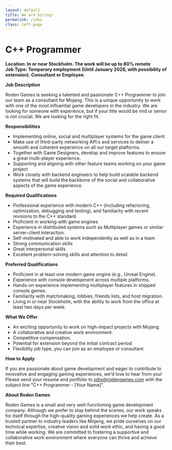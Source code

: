 ```yaml
---
layout: default
title: We are hiring!
permalink: /jobs
class: left-page
---
```


# C++ Programmer

<b>Location: In or near Stockholm. The work will be up to 80% remote <br>
 Job Type: Temporary employment (Until January 2026, with possibility of extension). Consultant or Employee. </b>


**Job Description**

 Roden Games is seeking a talented and passionate C++ Programmer to join our team as a consultant for Mojang. This is a unique opportunity to work with one of the most influential game developers in the industry. We are looking for someone with experience, but if your title would be mid or senior is not crucial. We are looking for the right fit.

**Responsibilities**

* Implementing online, social and multiplayer systems for the game client. 
* Make use of third-party networking API:s and services to deliver a smooth and coherent experience on all our target platforms.  
* Together with Game Designers, develop and improve features to ensure a great multi-player experience. 
* Supporting and aligning with other feature teams working on your game project 
* Work closely with backend engineers to help build scalable backend systems that will build the backbone of the social and collaborative aspects of the game experience. 

**Required Qualifications**

* Professional experience with modern C++ (including refactoring, optimization, debugging and testing), and familiarity with recent revisions to the C++ standard.  
* Proficient in working with game engines 
* Experience in distributed systems such as Multiplayer games or similar server-client interaction. 
* Self-motivated and able to work independently as well as in a team  
* Strong communication skills  
* Great interpersonal skills 
* Excellent problem-solving skills and attention to detail. 

**Preferred Qualifications**

* Proficient in at least one modern game engine (e.g., Unreal Engine). 
* Experience with console development across multiple platforms. 
* Hands-on experience implementing multiplayer features in shipped console games. 
* Familiarity with matchmaking, lobbies, friends lists, and host migration. 
* Living in or near Stockholm, with the ability to work from the office at least two days per week. 

**What We Offer**

* An exciting opportunity to work on high-impact projects with Mojang. 
* A collaborative and creative work environment. 
* Competitive compensation. 
* Potential for extension beyond the initial contract period. 
* Flexibility job type, you can join as an employee or consultant.

**How to Apply**

If you are passionate about game development and eager to contribute to innovative and engaging gaming experiences, we'd love to hear from you! Please send your resume and portfolio to jobs@rodengames.com with the subject line "C++ Programmer - [Your Name]". 
 
**About Roden Games**

Roden Games is a small and very well-functioning game development company. Although we prefer to stay behind the scenes, our work speaks for itself through the high-quality gaming experiences we help create. As a trusted partner to industry leaders like Mojang, we pride ourselves on our technical expertise, creative vision and solid work ethic, and having a good time while working. We are committed to fostering a supportive and collaborative work environment where everyone can thrive and achieve their best. 

<!--<div class="logo-container">
<!--  <img src="assets/images/Roden_Small.png" alt="Roden Logo Head" style="max-width: 50px; height: auto;">>
<!--</div>

<!-- Add any more sections as needed -->
